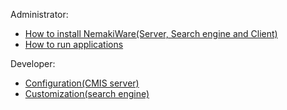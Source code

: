 Administrator:
* [How to install NemakiWare(Server, Search engine and Client) ](https://github.com/NemakiWare/NemakiWare/wiki/How-to-install-NemakiWare%28Server,-Search-engine-and-Client%29)
* [How to run applications](https://github.com/NemakiWare/NemakiWare/wiki/How-to-run-applications)

Developer:
* [Configuration(CMIS server)](https://github.com/NemakiWare/NemakiWare/wiki/Configuration%28CMIS-server%29)
* [Customization(search engine) ](https://github.com/NemakiWare/NemakiWare/wiki/Customization%28search-engine%29)